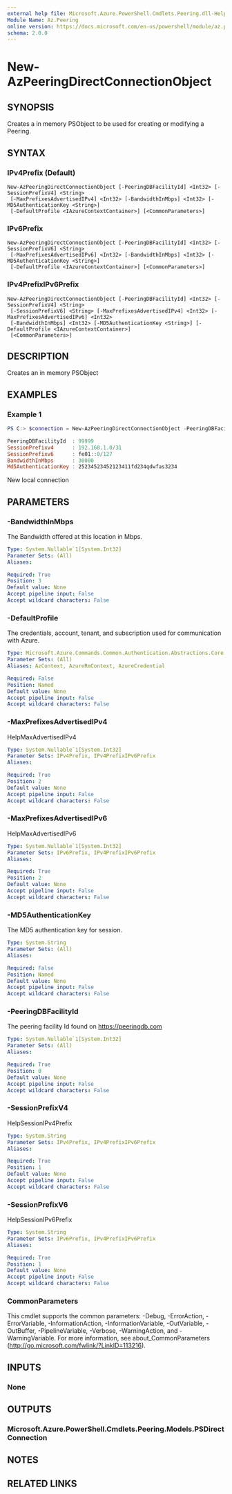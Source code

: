 ```yaml
---
external help file: Microsoft.Azure.PowerShell.Cmdlets.Peering.dll-Help.xml
Module Name: Az.Peering
online version: https://docs.microsoft.com/en-us/powershell/module/az.peering/new-azpeeringdirectconnectionobject
schema: 2.0.0
---
```


# New-AzPeeringDirectConnectionObject

## SYNOPSIS
Creates a in memory PSObject to be used for creating or modifying a Peering.

## SYNTAX

### IPv4Prefix (Default)
```
New-AzPeeringDirectConnectionObject [-PeeringDBFacilityId] <Int32> [-SessionPrefixV4] <String>
 [-MaxPrefixesAdvertisedIPv4] <Int32> [-BandwidthInMbps] <Int32> [-MD5AuthenticationKey <String>]
 [-DefaultProfile <IAzureContextContainer>] [<CommonParameters>]
```

### IPv6Prefix
```
New-AzPeeringDirectConnectionObject [-PeeringDBFacilityId] <Int32> [-SessionPrefixV6] <String>
 [-MaxPrefixesAdvertisedIPv6] <Int32> [-BandwidthInMbps] <Int32> [-MD5AuthenticationKey <String>]
 [-DefaultProfile <IAzureContextContainer>] [<CommonParameters>]
```

### IPv4PrefixIPv6Prefix
```
New-AzPeeringDirectConnectionObject [-PeeringDBFacilityId] <Int32> [-SessionPrefixV4] <String>
 [-SessionPrefixV6] <String> [-MaxPrefixesAdvertisedIPv4] <Int32> [-MaxPrefixesAdvertisedIPv6] <Int32>
 [-BandwidthInMbps] <Int32> [-MD5AuthenticationKey <String>] [-DefaultProfile <IAzureContextContainer>]
 [<CommonParameters>]
```

## DESCRIPTION
Creates an in memory PSObject 

## EXAMPLES

### Example 1
```powershell
PS C:> $connection = New-AzPeeringDirectConnectionObject -PeeringDBFacilityId 99999 -BandwidthInMbps 30000 -SessionPrefixV4 192.168.1.0/31 -SessionPrefixV6 fe01::0/127 -MaxPrefixesAdvertisedIPv4 20000 -MaxPrefixesAdvertisedIPv6 2000 -MD5AuthenticationKey 25234523452123411fd234qdwfas3234

PeeringDBFacilityId  : 99999
SessionPrefixv4      : 192.168.1.0/31
SessionPrefixv6      : fe01::0/127
BandwidthInMbps      : 30000
Md5AuthenticationKey : 25234523452123411fd234qdwfas3234
```

New local connection

## PARAMETERS

### -BandwidthInMbps
The Bandwidth offered at this location in Mbps.

```yaml
Type: System.Nullable`1[System.Int32]
Parameter Sets: (All)
Aliases:

Required: True
Position: 3
Default value: None
Accept pipeline input: False
Accept wildcard characters: False
```

### -DefaultProfile
The credentials, account, tenant, and subscription used for communication with Azure.

```yaml
Type: Microsoft.Azure.Commands.Common.Authentication.Abstractions.Core.IAzureContextContainer
Parameter Sets: (All)
Aliases: AzContext, AzureRmContext, AzureCredential

Required: False
Position: Named
Default value: None
Accept pipeline input: False
Accept wildcard characters: False
```

### -MaxPrefixesAdvertisedIPv4
HelpMaxAdvertisedIPv4

```yaml
Type: System.Nullable`1[System.Int32]
Parameter Sets: IPv4Prefix, IPv4PrefixIPv6Prefix
Aliases:

Required: True
Position: 2
Default value: None
Accept pipeline input: False
Accept wildcard characters: False
```

### -MaxPrefixesAdvertisedIPv6
HelpMaxAdvertisedIPv6

```yaml
Type: System.Nullable`1[System.Int32]
Parameter Sets: IPv6Prefix, IPv4PrefixIPv6Prefix
Aliases:

Required: True
Position: 2
Default value: None
Accept pipeline input: False
Accept wildcard characters: False
```

### -MD5AuthenticationKey
The MD5 authentication key for session.

```yaml
Type: System.String
Parameter Sets: (All)
Aliases:

Required: False
Position: Named
Default value: None
Accept pipeline input: False
Accept wildcard characters: False
```

### -PeeringDBFacilityId
The peering facility Id found on https://peeringdb.com

```yaml
Type: System.Nullable`1[System.Int32]
Parameter Sets: (All)
Aliases:

Required: True
Position: 0
Default value: None
Accept pipeline input: False
Accept wildcard characters: False
```

### -SessionPrefixV4
HelpSessionIPv4Prefix

```yaml
Type: System.String
Parameter Sets: IPv4Prefix, IPv4PrefixIPv6Prefix
Aliases:

Required: True
Position: 1
Default value: None
Accept pipeline input: False
Accept wildcard characters: False
```

### -SessionPrefixV6
HelpSessionIPv6Prefix

```yaml
Type: System.String
Parameter Sets: IPv6Prefix, IPv4PrefixIPv6Prefix
Aliases:

Required: True
Position: 1
Default value: None
Accept pipeline input: False
Accept wildcard characters: False
```

### CommonParameters
This cmdlet supports the common parameters: -Debug, -ErrorAction, -ErrorVariable, -InformationAction, -InformationVariable, -OutVariable, -OutBuffer, -PipelineVariable, -Verbose, -WarningAction, and -WarningVariable. For more information, see about_CommonParameters (http://go.microsoft.com/fwlink/?LinkID=113216).

## INPUTS

### None

## OUTPUTS

### Microsoft.Azure.PowerShell.Cmdlets.Peering.Models.PSDirectConnection

## NOTES

## RELATED LINKS

